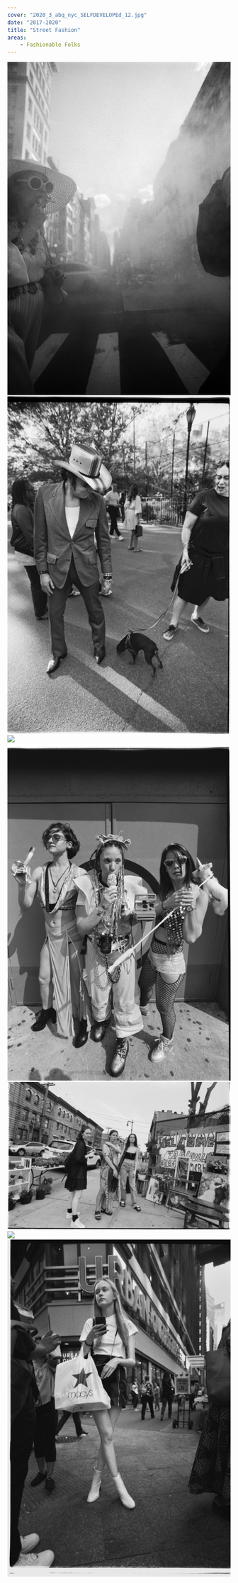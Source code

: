 ```yaml
---
cover: "2020_3_abq_nyc_SELFDEVELOPEd_12.jpg"
date: "2017-2020"
title: "Street Fashion"
areas:
    - Fashionable Folks
---
```


![](2017_10_10_nyc_bw_street_50.jpg)
![](2019_05_23_nyc_tampa_bay_8.jpg)
![](2019_05_23_nyc_tampa_bay_12.jpg)
![](2019_05_23_nyc_tampa_bay_22(2).jpg)
![](2019_05_23_nyc_tampa_bay_34(2).jpg)
![](2019_07_31_santafe_hawaii_nyc_11.jpg)
![](2019_09_04_street_badass_meetup_11.jpg)
